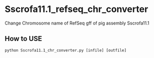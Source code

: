 # Sscrofa11.1_refseq_chr_converter
Change Chromosome name of RefSeq gff of pig assembly Sscrofa11.1



## How to USE
	python Sscrofa11.1_chr_converter.py [infile] [outfile]
